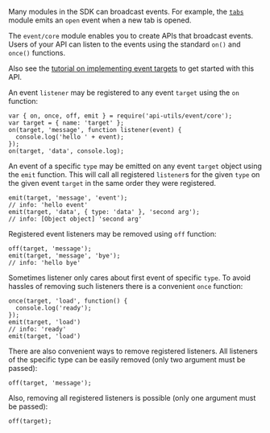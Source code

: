 <!-- This Source Code Form is subject to the terms of the Mozilla Public
   - License, v. 2.0. If a copy of the MPL was not distributed with this
   - file, You can obtain one at http://mozilla.org/MPL/2.0/. -->

Many modules in the SDK can broadcast events. For example, the
[`tabs`](modules/sdk/tabs.html) module emits an `open` event when a new tab
is opened.

The `event/core` module enables you to create APIs that broadcast events.
Users of your API can listen to the events using the standard `on()` and
`once()` functions.

Also see the
[tutorial on implementing event targets](dev-guide/tutorials/event-targets.html)
to get started with this API.

An event `listener` may be registered to any event `target` using the
`on` function:

    var { on, once, off, emit } = require('api-utils/event/core');
    var target = { name: 'target' };
    on(target, 'message', function listener(event) {
      console.log('hello ' + event);
    });
    on(target, 'data', console.log);

An event of a specific `type` may be emitted on any event `target`
object using the `emit` function. This will call all registered
`listener`s for the given `type` on the given event `target` in the
same order they were registered.

    emit(target, 'message', 'event');
    // info: 'hello event'
    emit(target, 'data', { type: 'data' }, 'second arg');
    // info: [Object object] 'second arg'

Registered event listeners may be removed using `off` function:

    off(target, 'message');
    emit(target, 'message', 'bye');
    // info: 'hello bye'

Sometimes listener only cares about first event of specific `type`. To avoid
hassles of removing such listeners there is a convenient `once` function:

    once(target, 'load', function() {
      console.log('ready');
    });
    emit(target, 'load')
    // info: 'ready'
    emit(target, 'load')

There are also convenient ways to remove registered listeners. All listeners of
the specific type can be easily removed (only two argument must be passed):

    off(target, 'message');

Also, removing all registered listeners is possible (only one argument must be
passed):

    off(target);
